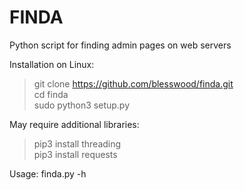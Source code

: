 # FINDA
Python script for finding admin pages on web servers  

Installation on Linux:  
>git clone https://github.com/blesswood/finda.git  
>cd finda  
>sudo python3 setup.py  

May require additional libraries:  
>pip3 install threading  
>pip3 install requests  

Usage: finda.py -h
